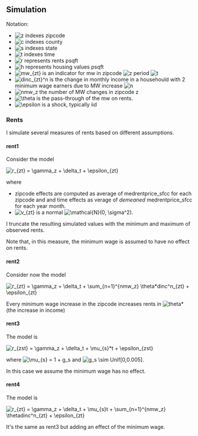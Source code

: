 
## Simulation 

Notation:

- ![z](https://render.githubusercontent.com/render/math?math=z) indexes zipcode
- ![c](https://render.githubusercontent.com/render/math?math=c) indexes county
- ![s](https://render.githubusercontent.com/render/math?math=s) indexes state
- ![t](https://render.githubusercontent.com/render/math?math=t) indexes time
- ![r](https://render.githubusercontent.com/render/math?math=r) represents rents psqft
- ![h](https://render.githubusercontent.com/render/math?math=h) represents housing values psqft
- ![mw_{zt}](https://render.githubusercontent.com/render/math?math=mw_%7Bzt%7D) is an indicator for mw in zipcode ![z](https://render.githubusercontent.com/render/math?math=z) period ![t](https://render.githubusercontent.com/render/math?math=t)
- ![dinc_{zt}^n](https://render.githubusercontent.com/render/math?math=dinc_%7Bzt%7D%5En) is the change in monthly income in a househould with 2 minimum wage earners due to MW increase ![n](https://render.githubusercontent.com/render/math?math=n)
- ![nmw_z](https://render.githubusercontent.com/render/math?math=m_z) the number of MW changes in zipcode z
- ![\theta](https://render.githubusercontent.com/render/math?math=%5Ctheta) is the pass-through of the mw on rents.
- ![\epsilon](https://render.githubusercontent.com/render/math?math=%5Cepsilon) is a shock, typically iid

### Rents

I simulate several measures of rents based on different assumptions. 

#### rent1

Consider the model

![r_{zt} = \gamma_z + \delta_t + \epsilon_{zt}](https://render.githubusercontent.com/render/math?math=r_%7Bzt%7D%20%3D%20%5Cgamma_z%20%2B%20%5Cdelta_t%20%2B%20%5Cepsilon_%7Bzt%7D)

where
- zipcode effects are computed as average of medrentprice_sfcc for each zipcode and and time effects as verage of _demeaned_ medrentprice_sfcc for each year month.
- ![v_{zt}](https://render.githubusercontent.com/render/math?math=v_%7Bzt%7D) is a normal ![\mathcal{N}(0, \sigma^2)](https://render.githubusercontent.com/render/math?math=%5Cmathcal%7BN%7D(0%2C%20%5Csigma%5E2)). 

I truncate the resulting simulated values with the minimum and maximum of observed rents.

Note that, in this measure, the minimum wage is assumed to have no effect on rents.

#### rent2 

Consider now the model

![r_{zt} = \gamma_z + \delta_t + \sum_{n=1}^{nmw_z} \theta\*dinc^n_{zt} + \epsilon\_{zt}](https://render.githubusercontent.com/render/math?math=r_%7Bzt%7D%20%3D%20%5Cgamma_z%20%2B%20%5Cdelta_t%20%2B%20%5Csum_%7Bn%3D1%7D%5E%7Bnmw_z%7D%20%5Ctheta*dinc%5En_%7Bzt%7D%20%2B%20%5Cepsilon_%7Bzt%7D)

Every minimum wage increase in the zipcode increases rents in ![theta](https://render.githubusercontent.com/render/math?math=theta)\*(the increase in income) 

#### rent3

The model is

![r_{zst} = \gamma_z + \delta_t + \mu_{s}\*t + \epsilon\_{zst}](https://render.githubusercontent.com/render/math?math=r_%7Bzst%7D%20%3D%20%5Cgamma_z%20%2B%20%5Cdelta_t%20%2B%20%5Cmu_%7Bs%7D*t%20%2B%20%5Cepsilon%5C_%7Bzst%7D)

where ![\mu_{s} = 1 + g_s](https://render.githubusercontent.com/render/math?math=%5Cmu_%7Bs%7D%20%3D%201%20%2B%20g_s) and ![g_s \sim Unif\[0,0.005\]](https://render.githubusercontent.com/render/math?math=g_s%20%5Csim%20Unif%5B0%2C0.005%5D).

In this case we assume the minimum wage has no effect.

#### rent4

The model is

![r_{zt} = \gamma_z + \delta_t + \mu_{s}*t + \sum_{n=1}^{nmw_z} \theta*dinc^n_{zt} + \epsilon_{zt}](https://render.githubusercontent.com/render/math?math=r_%7Bzt%7D%20%3D%20%5Cgamma_z%20%2B%20%5Cdelta_t%20%2B%20%5Cmu_%7Bs%7D*t%20%2B%20%5Csum_%7Bn%3D1%7D%5E%7Bnmw_z%7D%20%5Ctheta*dinc%5En_%7Bzt%7D%20%2B%20%5Cepsilon_%7Bzt%7D)

It's the same as rent3 but adding an effect of the minimum wage.
